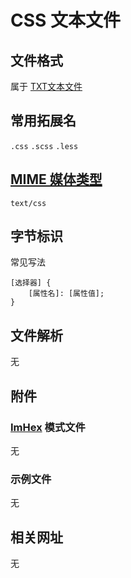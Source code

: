 # CSS 文本文件

## 文件格式

属于 [TXT文本文件]() 

## 常用拓展名

`.css` `.scss` `.less`

## [MIME 媒体类型](https://www.iana.org/assignments/media-types/media-types.xhtml)

`text/css`

## 字节标识

常见写法

```
[选择器] {
    [属性名]: [属性值];
}
```

## 文件解析

无

## 附件

### [ImHex](https://github.com/WerWolv/ImHex) 模式文件

无

### 示例文件

无

## 相关网址

无

